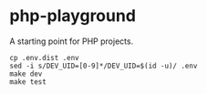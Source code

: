 # php-playground

A starting point for PHP projects.

    cp .env.dist .env
    sed -i s/DEV_UID=[0-9]*/DEV_UID=$(id -u)/ .env
    make dev
    make test